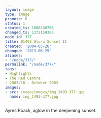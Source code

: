 ```yaml
---
layout: image
type: image
promote: 0
status: 1
created_ts: 1080280766
changed_ts: 1372159363
node_id: 377
title: 01493 Uluru Sunset II
created: '2004-03-26'
changed: '2013-06-25'
aliases:
- "/node/377/"
permalink: "/node/377/"
tags:
- Highlights
- The Red Centre
- 2003/10 - October 2003
images:
- src: image/images/img_1493-377.jpg
  name: img_1493-377.jpg
---
```

Ayres Roack, aglow in the deepening sunset.
